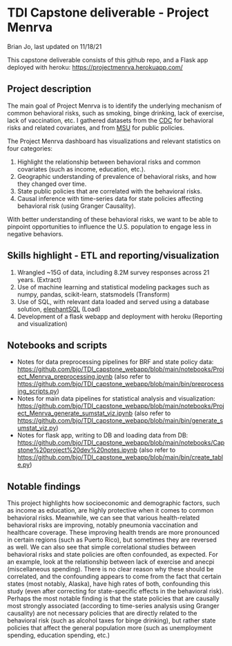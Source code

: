 # TDI Capstone deliverable - Project Menrva

Brian Jo, last updated on 11/18/21

This capstone deliverable consists of this github repo, and a Flask app deployed with heroku:
https://projectmenrva.herokuapp.com/

## Project description
The main goal of Project Menrva is to identify the underlying mechanism of common behavioral risks,
such as smoking, binge drinking, lack of exercise, lack of vaccination, etc.
I gathered datasets from the [CDC](https://www.cdc.gov/brfss/) for behavioral risks and 
related covariates, and from [MSU](https://cspp.ippsr.msu.edu/) for public policies.

The Project Menrva dashboard has visualizations and relevant statistics on four categories:
1. Highlight the relationship between behavioral risks and common covariates (such as income, education, etc.).
2. Geographic understanding of prevalence of behavioral risks, and how they changed over time.
3. State public policies that are correlated with the behavioral risks.
4. Causal inference with time-series data for state policies affecting behavioral risk (using Granger Causality).

With better understanding of these behavioral risks, we want to be able to pinpoint opportunities
to influence the U.S. population to engage less in negative behaviors.

## Skills highlight - ETL and reporting/visualization
1. Wrangled ~15G of data, including 8.2M survey responses across 21 years. (Extract)
2. Use of machine learning and statistical modeling packages such as
numpy, pandas, scikit-learn, statsmodels (Transform)
3. Use of SQL, with relevant data loaded and served using a database solution,
[elephantSQL](https://www.elephantsql.com/) (Load)
4. Development of a flask webapp and deployment with heroku (Reporting and visualization)


## Notebooks and scripts
- Notes for data preprocessing pipelines for BRF and state policy data: 
https://github.com/bjo/TDI_capstone_webapp/blob/main/notebooks/Project_Menrva_preprocessing.ipynb
(also refer to https://github.com/bjo/TDI_capstone_webapp/blob/main/bin/preprocessing_scripts.py)
- Notes for main data pipelines for statistical analysis and visualization:
https://github.com/bjo/TDI_capstone_webapp/blob/main/notebooks/Project_Menrva_generate_sumstat_viz.ipynb
(also refer to https://github.com/bjo/TDI_capstone_webapp/blob/main/bin/generate_sumstat_viz.py)
- Notes for flask app, writing to DB and loading data from DB: 
https://github.com/bjo/TDI_capstone_webapp/blob/main/notebooks/Capstone%20project%20dev%20notes.ipynb
(also refer to https://github.com/bjo/TDI_capstone_webapp/blob/main/bin/create_table.py)

## Notable findings
This project highlights how socioeconomic and demographic factors, such as income as education,
are highly protective when it comes to common behavioral risks. Meanwhile, we can see that various
health-related behavioral risks are improving, notably pneumonia vaccination and healthcare coverage.
These improving health trends are more pronounced in certain regions (such as Puerto Rico), but 
sometimes they are reversed as well.
We can also see that simple correlational studies between behavioral risks and state policies are often
confounded, as expected. For an example, look at the relationship between lack of exercise and
anecpi (miscellaneous spending). There is no clear reason why these should be correlated, and 
the confounding appears to come from the fact that certain states (most notably, Alaska), have high rates of both,
confounding this study (even after correcting for state-specific effects in the behavioral risk).
Perhaps the most notable finding is that the state policies that are causally most strongly
associated (according to time-series analysis using Granger causality) are not necessary policies that
are directly related to the behavioral risk (such as alcohol taxes for binge drinking), 
but rather state policies that affect the general population more (such as unemployment spending, education spending, etc.)